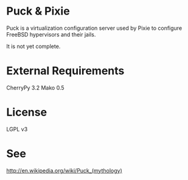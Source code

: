 # Puck & Pixie
Puck is a virtualization configuration server used by Pixie to configure FreeBSD hypervisors and their jails.

It is not yet complete.

# External Requirements
CherryPy 3.2
Mako 0.5

# License
LGPL v3

# See

http://en.wikipedia.org/wiki/Puck_(mythology)
